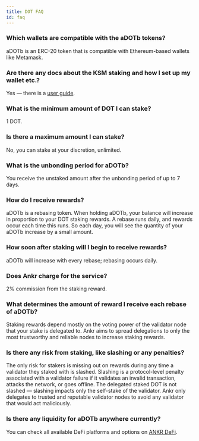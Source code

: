 ```yaml
---
title: DOT FAQ
id: faq
---
```


### Which wallets are compatible with the aDOTb tokens?

aDOTb is an ERC-20 token that is compatible with Ethereum-based wallets like Metamask.


### Are there any docs about the KSM staking and how I set up my wallet etc.?

Yes — there is a [user guide](https://www.ankr.com/docs/Earn/liquid-staking/dot/stake-dot).


### What is the minimum amount of DOT I can stake?
 
1 DOT.


### Is there a maximum amount I can stake?

No, you can stake at your discretion, unlimited.  


### What is the unbonding period for aDOTb?

You receive the unstaked amount after the unbonding period of up to 7 days.


### How do I receive rewards? 

aDOTb is a rebasing token. When holding aDOTb, your balance will increase in proportion to your DOT staking rewards. 
A rebase runs daily, and rewards occur each time this runs. 
So each day, you will see the quantity of your aDOTb increase by a small amount. 


### How soon after staking will I begin to receive rewards?

aDOTb will increase with every rebase; rebasing occurs daily. 


### Does Ankr charge for the service?

2% commission from the staking reward. 


### What determines the amount of reward I receive each rebase of aDOTb?

Staking rewards depend mostly on the voting power of the validator node that your stake is delegated to.
Ankr aims to spread delegations to only the most trustworthy and reliable nodes to increase staking rewards.
 

### Is there any risk from staking, like slashing or any penalties?

The only risk for stakers is missing out on rewards during any time a validator they staked with is slashed. 
Slashing is a protocol-level penalty associated with a validator failure if it validates an invalid transaction, attacks the network, or goes offline. 
The delegated staked DOT is not slashed — slashing impacts only the self-stake of the validator. 
Ankr only delegates to trusted and reputable validator nodes to avoid any validator that would act maliciously.


### Is there any liquidity for aDOTb anywhere currently?

You can check all available DeFi platforms and options on [ANKR DeFi](https://www.ankr.com/earn/defi/trade/?from=aDOTb&to=DOT).